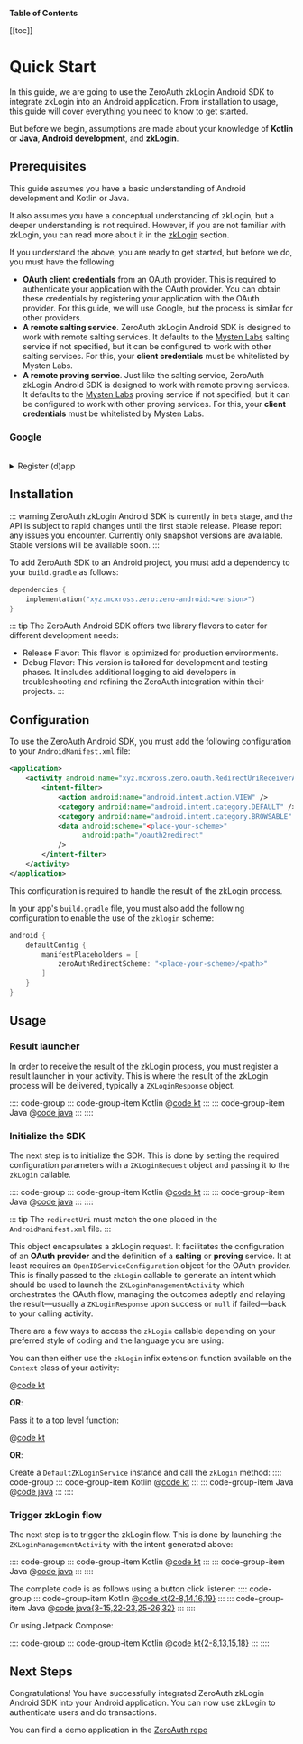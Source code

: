 **Table of Contents**

[[toc]]

# Quick Start

In this guide, we are going to use the ZeroAuth zkLogin Android SDK to integrate zkLogin into an Android application.
From installation to usage, this guide will cover everything you need to know to get started. 

But before we begin, assumptions are made about your knowledge of **Kotlin** or **Java**, **Android development**, and **zkLogin**.

## Prerequisites

This guide assumes you have a basic understanding of Android development and Kotlin or Java.

It also assumes you have a conceptual understanding of zkLogin, but a deeper understanding is not required. However, if
you are not familiar with zkLogin, you can read more about it in the [zkLogin](/zklogin/) section.

If you understand the above, you are ready to get started, but before we do, you must have the following:

- **OAuth client credentials** from an OAuth provider.  This is required to authenticate your application with the OAuth
  provider. You can obtain these credentials by registering your application with the OAuth provider. For this guide, we will use Google, but the process is similar
  for other providers.
- **A remote salting service**. ZeroAuth zkLogin Android SDK is designed to work with remote salting services. It
  defaults to the [Mysten Labs](https://mystenlabs.com/) salting service if not specified, but it can be configured to work with other
  salting services. For this, your **client credentials** must be whitelisted by Mysten Labs.
- **A remote proving service**.  Just like the salting service, ZeroAuth zkLogin Android SDK is designed to work with remote proving services. 
It defaults to the [Mysten Labs](https://mystenlabs.com/) proving service if not specified, but it can be configured to work with other proving services.
For this, your **client credentials** must be whitelisted by Mysten Labs.

### Google

<br />
<details>
  <summary>Register (d)app</summary>

In your browser, navigate to the [Google Cloud Console](https://console.cloud.google.com/). If you are not already signed in, sign in with your Google account:

1. Click on the project drop-down and select or create the project you want to use for your application. 
2. Under the API & Services section, click on the Credentials tab. If you have not already created any credentials, click on the Create credentials button 
and select OAuth client ID of type Android.
3. Fill in the form with the required information. You will need to provide the package name of your application and the SHA-1 fingerprint of the signing certificate.

::: tip
To get the SHA-1 fingerprint of your signing certificate, you can use the following command:
```bash
keytool -list -v -keystore zero.keystore
```
:::

<img src="/android-app-details.png">

4. Enable Custom URI scheme and add the scheme to the OAuth client ID. The scheme is used to redirect the user back to your application after they 
have authenticated with Google.

<img src="/android-custom-scheme.png">

The created OAuth client ID should look like this:

**PREFIX.apps.googleusercontent.com,** where PREFIX is an alphanumeric string unique to your client ID.

</details>

## Installation

::: warning
ZeroAuth zkLogin Android SDK is currently in `beta` stage, and the API is subject to rapid changes until the first
stable release.
Please report any issues you encounter. Currently only snapshot versions are available. Stable versions will be
available soon.
:::

To add ZeroAuth SDK to an Android project, you must add a dependency to your `build.gradle` as follows:

```kotlin
dependencies {
    implementation("xyz.mcxross.zero:zero-android:<version>")
}
```

::: tip
The ZeroAuth Android SDK offers two library flavors to cater for different development needs:

- Release Flavor: This flavor is optimized for production environments.
- Debug Flavor: This version is tailored for development and testing phases. It includes additional logging to aid
  developers
  in troubleshooting and refining the ZeroAuth integration within their projects.
  :::

## Configuration

To use the ZeroAuth Android SDK, you must add the following configuration to your `AndroidManifest.xml` file:

```xml
<application>
    <activity android:name="xyz.mcxross.zero.oauth.RedirectUriReceiverActivity">
        <intent-filter>
            <action android:name="android.intent.action.VIEW" />
            <category android:name="android.intent.category.DEFAULT" />
            <category android:name="android.intent.category.BROWSABLE" />
            <data android:scheme="<place-your-scheme>"
                  android:path="/oauth2redirect"
            />
        </intent-filter>
    </activity>
</application>
```

This configuration is required to handle the result of the zkLogin process.

In your app's `build.gradle` file, you must also add the following configuration to enable the use of the `zklogin` scheme:

```kotlin
android {
    defaultConfig {
        manifestPlaceholders = [
            zeroAuthRedirectScheme: "<place-your-scheme>/<path>"
        ]
    }
}
```

## Usage

### Result launcher

In order to receive the result of the zkLogin process, you must register a result launcher in your activity. 
This is where the result of the zkLogin process will be delivered, typically a `ZKLoginResponse` object.

:::: code-group
::: code-group-item Kotlin
@[code kt](../../main/kotlin/launcher.kt)
:::
::: code-group-item Java
@[code java](../../main/java/launcher.java)
:::
::::

### Initialize the SDK

The next step is to initialize the SDK. This is done by setting the required configuration parameters with
a `ZKLoginRequest` object
and passing it to the `zkLogin` callable.

:::: code-group
::: code-group-item Kotlin
@[code kt](../../main/kotlin/zkLoginRequest.kt)
:::
::: code-group-item Java
@[code java](../../main/java/zkLoginRequest.java)
:::
::::

::: tip
The `redirectUri` must match the one placed in the `AndroidManifest.xml` file.
:::

This object encapsulates a zkLogin request. It facilitates the configuration of an **OAuth provider** and
the definition of a **salting** or **proving** service. It at least requires an `OpenIDServiceConfiguration` object for
the OAuth provider.
This is finally passed to the `zkLogin` callable to generate an intent which should be used to launch
the `ZKLoginManagementActivity` which
orchestrates the OAuth flow, managing the outcomes adeptly and relaying the result—usually a `ZKLoginResponse` upon
success or `null` if failed—back to your calling activity.

There are a few ways to access the `zkLogin` callable depending on your preferred style of coding and the language you
are using:

You can then either use the `zkLogin` infix extension function available on the `Context` class of your activity:

@[code kt](../../main/kotlin/intent.kt)

**OR**:

Pass it to a top level function:

@[code kt](../../main/kotlin/intent.kt)

**OR**:

Create a `DefaultZKLoginService` instance and call the `zkLogin` method:
:::: code-group
::: code-group-item Kotlin
@[code kt](../../main/kotlin/zkLoginService.kt)
:::
::: code-group-item Java
@[code java](../../main/java/zkLoginService.java)
:::
::::

### Trigger zkLogin flow

The next step is to trigger the zkLogin flow. This is done by launching the `ZKLoginManagementActivity` with the intent
generated above:

:::: code-group
::: code-group-item Kotlin
@[code kt](../../main/kotlin/launch.kt)
:::
::: code-group-item Java
@[code java](../../main/java/launch.java)
:::
::::

The complete code is as follows using a button click listener:
:::: code-group
::: code-group-item Kotlin
@[code kt{2-8,14,16,19}](../../main/kotlin/mainActivity.kt)
:::
::: code-group-item Java
@[code java{3-15,22-23,25-26,32}](../../main/java/mainActivity.java)
:::
::::

Or using Jetpack Compose:

:::: code-group
::: code-group-item Kotlin
@[code kt{2-8,13,15,18}](../../main/kotlin/mainActivityCompose.kt)
:::
::::

## Next Steps

Congratulations! You have successfully integrated ZeroAuth zkLogin Android SDK into your Android application. You can now use zkLogin to authenticate 
users and do transactions.

You can find a demo application in the [ZeroAuth repo](https://github.com/mcxross/zeroauth/tree/master/sample/zero-kmp/androidApp)


